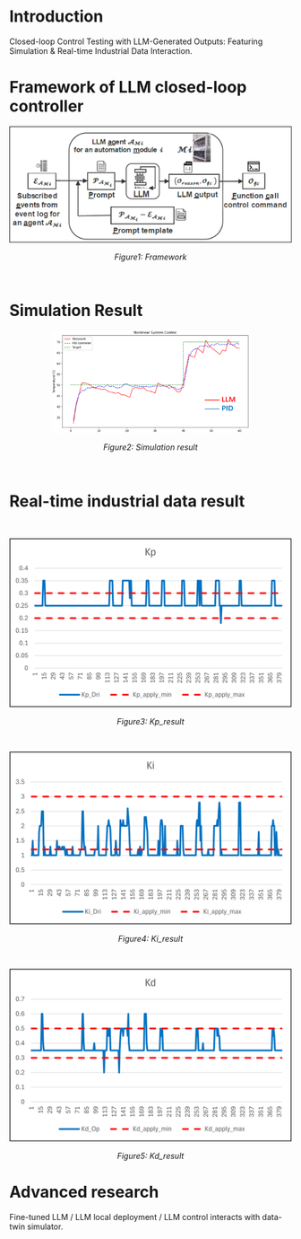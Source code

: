 # Introduction
Closed-loop Control Testing with LLM-Generated Outputs: Featuring Simulation & Real-time Industrial Data Interaction. 
<br>  <!-- 这是空行间隔 -->

# Framework of LLM closed-loop controller
<div align="center">
  <img src="images/Framework.png" alt="Framework" style="width: 700px; height: auto;"/>

  *Figure1: Framework*
</div>
<br>  <!-- 这是空行间隔 -->

# Simulation Result
<div align="center">
  <img src="images/Simulation.png" alt="Simulation Results" style="max-width: 70%; height: auto;"/>

  *Figure2: Simulation result*
</div>
<br>  <!-- 这是空行间隔 -->

# Real-time industrial data result
<br>  <!-- 这是空行间隔 -->

<div align="center">
  <img src="images/Kp_result.png" alt="Kp_result" style="width: 550px; height: auto;"/>

  *Figure3: Kp_result*
</div>


<br>  <!-- 这是空行间隔 -->

<div align="center">
  <img src="images/Ki_result.png" alt="Ki_result" style="width: 550px; height: auto;"/>
  
  *Figure4: Ki_result*
</div>


<br>  <!-- 这是空行间隔 -->


<div align="center">
  <img src="images/Kd_result.png" alt="Kd_result" style="width: 550px; height: auto;"/>
  
  *Figure5: Kd_result*
</div>

# Advanced research
Fine-tuned LLM / LLM local deployment / LLM control interacts with data-twin simulator.

<br>  <!-- 这是空行间隔 -->
